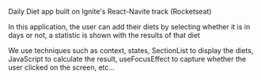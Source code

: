 Daily Diet app built on Ignite's React-Navite track (Rocketseat)

In this application, the user can add their diets by selecting whether it is in days or not, a statistic is shown with the results of that diet

We use techniques such as context, states, SectionList to display the diets, JavaScript to calculate the result, useFocusEffect to capture whether the user clicked on the screen, etc...